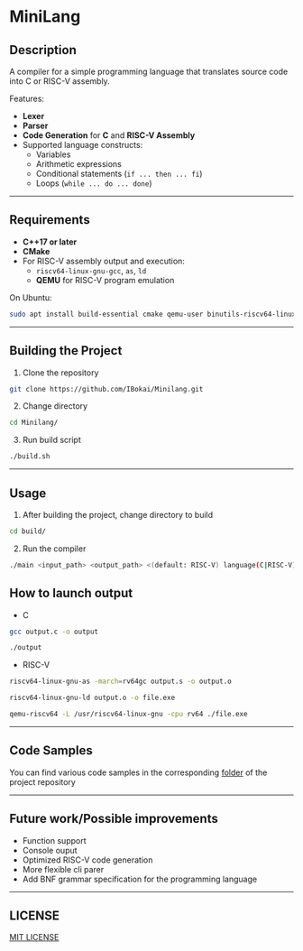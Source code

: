 # MiniLang

## Description
A compiler for a simple programming language that translates source code into C or RISC-V assembly.

Features:
- **Lexer**
- **Parser**
- **Code Generation** for **C** and **RISC-V Assembly**
- Supported language constructs:
    - Variables
    - Arithmetic expressions
    - Conditional statements (`if ... then ... fi`)
    - Loops (`while ... do ... done`)

---

## Requirements
- **C++17 or later**
- **CMake**
- For RISC-V assembly output and execution:
    - `riscv64-linux-gnu-gcc`, `as`, `ld`
    - **QEMU** for RISC-V program emulation

On Ubuntu:
```bash
sudo apt install build-essential cmake qemu-user binutils-riscv64-linux-gnu
```

---

## Building the Project
1) Clone the repository
```bash
git clone https://github.com/IBokai/Minilang.git 
```
2) Change directory
```bash
cd Minilang/
```

3) Run build script
```bash
./build.sh
```

---

## Usage
1) After building the project, change directory to build
```bash
cd build/
```
2) Run the compiler
```bash
./main <input_path> <output_path> <(default: RISC-V) language(C|RISC-V)>
```
## How to launch output
- C
```bash
gcc output.c -o output
```
```bash
./output
```

- RISC-V
```bash
riscv64-linux-gnu-as -march=rv64gc output.s -o output.o
```
```bash
riscv64-linux-gnu-ld output.o -o file.exe
```
```bash
qemu-riscv64 -L /usr/riscv64-linux-gnu -cpu rv64 ./file.exe
```

---

## Code Samples
You can find various code samples in the corresponding [folder](samples/) of the project repository

---

## Future work/Possible improvements
- Function support
- Console ouput
- Optimized RISC-V code generation
- More flexible cli parer
- Add BNF grammar specification for the programming language

---

## LICENSE
[MIT LICENSE](LICENSE)
